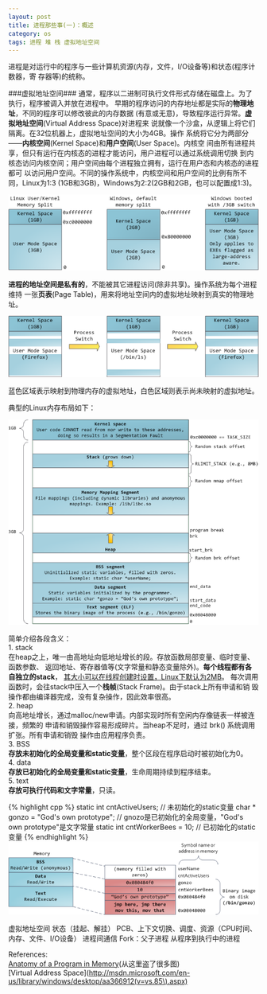```yaml
---
layout: post
title: 进程那些事(一)：概述
category: os
tags: 进程 堆 栈 虚拟地址空间
---
```


进程是对运行中的程序与一些计算机资源(内存，文件，I/O设备等)和状态(程序计数器，寄
存器等)的统称。

###虚拟地址空间###
通常，程序以二进制可执行文件形式存储在磁盘上。为了执行，程序被调入并放在进程中。
早期的程序访问的内存地址都是实际的**物理地址**，不同的程序可以修改彼此的内存数据
(有意或无意)，导致程序运行异常。**虚拟地址空间**(Virtual Address Space)对进程来
说就像一个沙盒，从逻辑上将它们隔离。在32位机器上，虚拟地址空间的大小为4GB。操作
系统将它分为两部分——**内核空间**(Kernel Space)和**用户空间**(User Space)。内核空
间由所有进程共享，但只有运行在内核态的进程才能访问，用户进程可以通过系统调用切换
到内核态访问内核空间；用户空间由每个进程独立拥有，运行在用户态和内核态的进程都可
以访问用户空间。不同的操作系统中，内核空间和用户空间的比例有所不同，Linux为1:3
(1GB和3GB)，Windows为2:2(2GB和2GB，也可以配置成1:3)。

![](/image/kernel-user-memory-split.png)

**进程的地址空间是私有的**，不能被其它进程访问(除非共享)。操作系统为每个进程维持
一张**页表**(Page Table)，用来将地址空间内的虚拟地址映射到真实的物理地址。

![](/image/virtual-memory-in-process-switch.png)

蓝色区域表示映射到物理内存的虚拟地址，白色区域则表示尚未映射的虚拟地址。

典型的Linux内存布局如下：

![](/image/linux-flexible-address-space-layout.png)

简单介绍各段含义：  
1\. stack  
在heap之上，唯一由高地址向低地址增长的段。存放函数局部变量、临时变量、函数参数、
返回地址、寄存器值等(文字常量和静态变量除外)。**每个线程都有各自独立的stack**，
[其大小可以在线程创建时设置，Linux下默认为2MB](http://www.kernel.org/doc/man-pages/online/pages/man3/pthread_create.3.html)。
每次调用函数时，会往stack中压入一个**栈帧**(Stack Frame)。由于stack上所有申请和销
毁操作都由编译器完成，没有复杂操作，因此效率很高。  
2. heap  
向高地址增长，通过malloc/new申请。内部实现时所有空闲内存像链表一样被连接，频繁的
申请和销毁操作容易形成碎片。当heap不足时，通过 brk() 系统调用扩张。所有申请和销毁
操作由应用程序负责。  
3. BSS  
**存放未初始化的全局变量和static变量**，整个区段在程序启动时被初始化为0。  
4. data  
**存放已初始化的全局变量和static变量**，生命周期持续到程序结束。  
5. text  
**存放可执行代码和文字常量**，只读。

{% highlight cpp %}
static int cntActiveUsers; // 未初始化的static变量
char * gonzo = "God's own prototype"; // gnozo是已初始化的全局变量，"God's own prototype"是文字常量
static int cntWorkerBees = 10; // 已初始化的static变量
{% endhighlight %}
![](/image/mapping-binary-image.png)


虚拟地址空间
状态（挂起、解挂）
PCB、上下文切换、调度、资源（CPU时间、内存、文件、I/O设备）
进程间通信
Fork：父子进程
从程序到执行中的进程

References:  
[Anatomy of a Program in Memory](http://duartes.org/gustavo/blog/post/anatomy-of-a-program-in-memory)(从这里盗了很多图)  
[Virtual Address Space](http://msdn.microsoft.com/en-us/library/windows/desktop/aa366912(v=vs.85\).aspx)  

